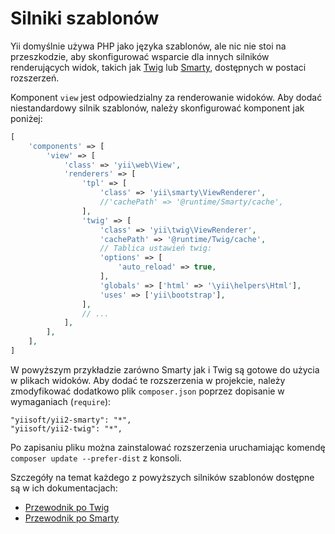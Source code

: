 Silniki szablonów
=================

Yii domyślnie używa PHP jako języka szablonów, ale nic nie stoi na przeszkodzie, aby skonfigurować wsparcie dla innych silników renderujących widok, 
takich jak [Twig](http://twig.sensiolabs.org/) lub [Smarty](http://www.smarty.net/), dostępnych w postaci rozszerzeń.

Komponent `view` jest odpowiedzialny za renderowanie widoków. Aby dodać niestandardowy silnik szablonów, należy skonfigurować komponent jak poniżej:

```php
[
    'components' => [
        'view' => [
            'class' => 'yii\web\View',
            'renderers' => [
                'tpl' => [
                    'class' => 'yii\smarty\ViewRenderer',
                    //'cachePath' => '@runtime/Smarty/cache',
                ],
                'twig' => [
                    'class' => 'yii\twig\ViewRenderer',
                    'cachePath' => '@runtime/Twig/cache',
                    // Tablica ustawień twig:
                    'options' => [
                        'auto_reload' => true,
                    ],
                    'globals' => ['html' => '\yii\helpers\Html'],
                    'uses' => ['yii\bootstrap'],
                ],
                // ...
            ],
        ],
    ],
]
```

W powyższym przykładzie zarówno Smarty jak i Twig są gotowe do użycia w plikach widoków. Aby dodać te rozszerzenia w projekcie, należy zmodyfikować 
dodatkowo plik `composer.json` poprzez dopisanie w wymaganiach (`require`):

```
"yiisoft/yii2-smarty": "*",
"yiisoft/yii2-twig": "*",
```
Po zapisaniu pliku można zainstalować rozszerzenia uruchamiając komendę `composer update --prefer-dist` z konsoli.

Szczegóły na temat każdego z powyższych silników szablonów dostępne są w ich dokumentacjach:

- [Przewodnik po Twig](https://github.com/yiisoft/yii2-twig/tree/master/docs/guide)
- [Przewodnik po Smarty](https://github.com/yiisoft/yii2-smarty/tree/master/docs/guide)